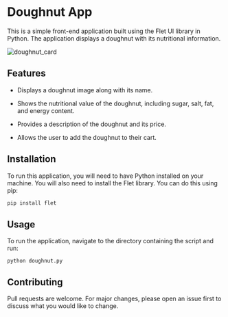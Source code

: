 # Doughnut App

This is a simple front-end application built using the Flet UI library in Python. The application displays a doughnut with its nutritional information.

![doughnut_card](https://github.com/jazzpujols34/Python-Tutorial-UI-Design-Using-Flet/assets/62235508/6121b706-7342-4434-abfa-b9db6a294529)


## Features

- Displays a doughnut image along with its name.

- Shows the nutritional value of the doughnut, including sugar, salt, fat, and energy content.

- Provides a description of the doughnut and its price.

- Allows the user to add the doughnut to their cart.

## Installation

To run this application, you will need to have Python installed on your machine. You will also need to install the Flet library. You can do this using pip:

```bash
pip install flet
```

## Usage

To run the application, navigate to the directory containing the script and run:

```
python doughnut.py
```

## Contributing

Pull requests are welcome. For major changes, please open an issue first to discuss what you would like to change.
